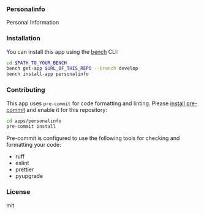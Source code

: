### Personalinfo

Personal Information

### Installation

You can install this app using the [bench](https://github.com/frappe/bench) CLI:

```bash
cd $PATH_TO_YOUR_BENCH
bench get-app $URL_OF_THIS_REPO --branch develop
bench install-app personalinfo
```

### Contributing

This app uses `pre-commit` for code formatting and linting. Please [install pre-commit](https://pre-commit.com/#installation) and enable it for this repository:

```bash
cd apps/personalinfo
pre-commit install
```

Pre-commit is configured to use the following tools for checking and formatting your code:

- ruff
- eslint
- prettier
- pyupgrade

### License

mit
